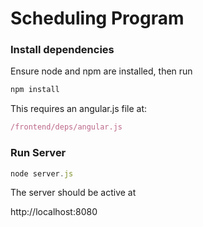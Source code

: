 # Scheduling Program

### Install dependencies

Ensure node and npm are installed, then run

```javascript
npm install
```

This requires an angular.js file at:
```javascript
/frontend/deps/angular.js
```

### Run Server

```javascript
node server.js
```

The server should be active at

http://localhost:8080

